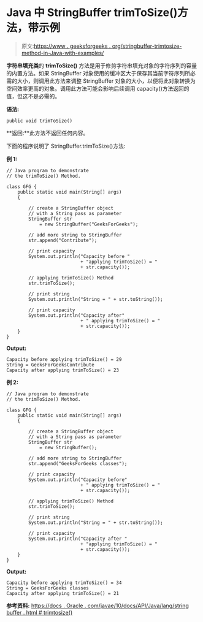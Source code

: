 # Java 中 StringBuffer trimToSize()方法，带示例

> 原文:[https://www . geeksforgeeks . org/stringbuffer-trimtosize-method-in-Java-with-examples/](https://www.geeksforgeeks.org/stringbuffer-trimtosize-method-in-java-with-examples/)

**字符串填充类**的 **trimToSize()** 方法是用于修剪字符串填充对象的字符序列的容量的内置方法。如果 StringBuffer 对象使用的缓冲区大于保存其当前字符序列所必需的大小，则调用此方法来调整 StringBuffer 对象的大小，以便将此对象转换为空间效率更高的对象。调用此方法可能会影响后续调用 capacity()方法返回的值，但这不是必需的。

**语法:**

```
public void trimToSize()
```

**返回:**此方法不返回任何内容。

下面的程序说明了 StringBuffer.trimToSize()方法:

**例 1:**

```
// Java program to demonstrate
// the trimToSize() Method.

class GFG {
    public static void main(String[] args)
    {

        // create a StringBuffer object
        // with a String pass as parameter
        StringBuffer str
            = new StringBuffer("GeeksForGeeks");

        // add more string to StringBuffer
        str.append("Contribute");

        // print capacity
        System.out.println("Capacity before "
                           + "applying trimToSize() = "
                           + str.capacity());

        // applying trimToSize() Method
        str.trimToSize();

        // print string
        System.out.println("String = " + str.toString());

        // print capacity
        System.out.println("Capacity after"
                           + " applying trimToSize() = "
                           + str.capacity());
    }
}
```

**Output:**

```
Capacity before applying trimToSize() = 29
String = GeeksForGeeksContribute
Capacity after applying trimToSize() = 23

```

**例 2:**

```
// Java program to demonstrate
// the trimToSize() Method.

class GFG {
    public static void main(String[] args)
    {

        // create a StringBuffer object
        // with a String pass as parameter
        StringBuffer str
            = new StringBuffer();

        // add more string to StringBuffer
        str.append("GeeksForGeeks classes");

        // print capacity
        System.out.println("Capacity before"
                           + " applying trimToSize() = "
                           + str.capacity());

        // applying trimToSize() Method
        str.trimToSize();

        // print string
        System.out.println("String = " + str.toString());

        // print capacity
        System.out.println("Capacity after "
                           + "applying trimToSize() = "
                           + str.capacity());
    }
}
```

**Output:**

```
Capacity before applying trimToSize() = 34
String = GeeksForGeeks classes
Capacity after applying trimToSize() = 21

```

**参考资料:**
[https://docs . Oracle . com/javae/10/docs/API/Java/lang/string buffer . html # trimtosize()](https://docs.oracle.com/javase/10/docs/api/java/lang/StringBuffer.html#trimToSize())